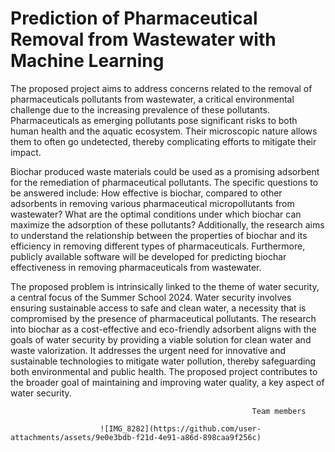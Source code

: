 # Prediction of Pharmaceutical Removal from Wastewater with Machine Learning
The proposed project aims to address concerns related to the removal of pharmaceuticals pollutants from wastewater, a critical environmental challenge due to the increasing prevalence of these pollutants. 
Pharmaceuticals as emerging pollutants pose significant risks to both human health and the aquatic ecosystem. Their microscopic nature allows them to often go undetected, thereby complicating efforts to mitigate their impact.

Biochar produced waste materials could be used as a promising adsorbent for the remediation of pharmaceutical pollutants. 
The specific questions to be answered include: How effective is biochar, compared to other adsorbents in removing various pharmaceutical micropollutants from wastewater? 
What are the optimal conditions under which biochar can maximize the adsorption of these pollutants? 
Additionally, the research aims to understand the relationship between the properties of biochar and its efficiency in removing different types of pharmaceuticals. 
Furthermore, publicly available software will be developed for predicting biochar effectiveness in removing pharmaceuticals from wastewater.

The proposed problem is intrinsically linked to the theme of water security, a central focus of the Summer School 2024. 
Water security involves ensuring sustainable access to safe and clean water, a necessity that is compromised by the presence of pharmaceutical pollutants. 
The research into biochar as a cost-effective and eco-friendly adsorbent aligns with the goals of water security by providing a viable solution for clean water and waste valorization. 
It addresses the urgent need for innovative and sustainable technologies to mitigate water pollution, thereby safeguarding both environmental and public health.
The proposed project contributes to the broader goal of maintaining and improving water quality, a key aspect of water security.

                                                          Team members

                        ![IMG_8282](https://github.com/user-attachments/assets/9e0e3bdb-f21d-4e91-a86d-898caa9f256c)


